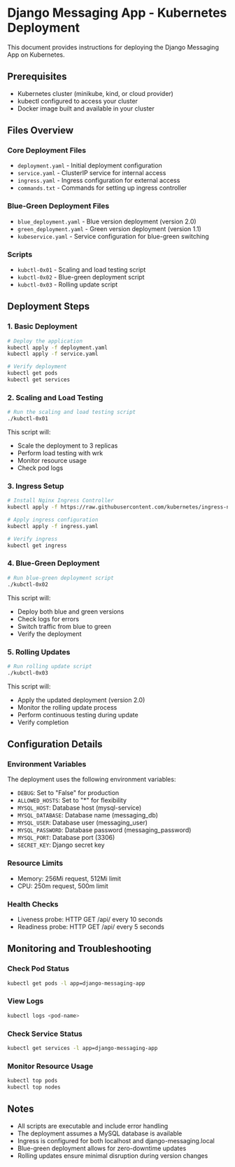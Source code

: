 # Django Messaging App - Kubernetes Deployment

This document provides instructions for deploying the Django Messaging App on Kubernetes.

## Prerequisites

- Kubernetes cluster (minikube, kind, or cloud provider)
- kubectl configured to access your cluster
- Docker image built and available in your cluster

## Files Overview

### Core Deployment Files
- `deployment.yaml` - Initial deployment configuration
- `service.yaml` - ClusterIP service for internal access
- `ingress.yaml` - Ingress configuration for external access
- `commands.txt` - Commands for setting up ingress controller

### Blue-Green Deployment Files
- `blue_deployment.yaml` - Blue version deployment (version 2.0)
- `green_deployment.yaml` - Green version deployment (version 1.1)
- `kubeservice.yaml` - Service configuration for blue-green switching

### Scripts
- `kubctl-0x01` - Scaling and load testing script
- `kubctl-0x02` - Blue-green deployment script
- `kubctl-0x03` - Rolling update script

## Deployment Steps

### 1. Basic Deployment

```bash
# Deploy the application
kubectl apply -f deployment.yaml
kubectl apply -f service.yaml

# Verify deployment
kubectl get pods
kubectl get services
```

### 2. Scaling and Load Testing

```bash
# Run the scaling and load testing script
./kubctl-0x01
```

This script will:
- Scale the deployment to 3 replicas
- Perform load testing with wrk
- Monitor resource usage
- Check pod logs

### 3. Ingress Setup

```bash
# Install Nginx Ingress Controller
kubectl apply -f https://raw.githubusercontent.com/kubernetes/ingress-nginx/controller-v1.8.2/deploy/static/provider/cloud/deploy.yaml

# Apply ingress configuration
kubectl apply -f ingress.yaml

# Verify ingress
kubectl get ingress
```

### 4. Blue-Green Deployment

```bash
# Run blue-green deployment script
./kubctl-0x02
```

This script will:
- Deploy both blue and green versions
- Check logs for errors
- Switch traffic from blue to green
- Verify the deployment

### 5. Rolling Updates

```bash
# Run rolling update script
./kubctl-0x03
```

This script will:
- Apply the updated deployment (version 2.0)
- Monitor the rolling update process
- Perform continuous testing during update
- Verify completion

## Configuration Details

### Environment Variables
The deployment uses the following environment variables:
- `DEBUG`: Set to "False" for production
- `ALLOWED_HOSTS`: Set to "*" for flexibility
- `MYSQL_HOST`: Database host (mysql-service)
- `MYSQL_DATABASE`: Database name (messaging_db)
- `MYSQL_USER`: Database user (messaging_user)
- `MYSQL_PASSWORD`: Database password (messaging_password)
- `MYSQL_PORT`: Database port (3306)
- `SECRET_KEY`: Django secret key

### Resource Limits
- Memory: 256Mi request, 512Mi limit
- CPU: 250m request, 500m limit

### Health Checks
- Liveness probe: HTTP GET /api/ every 10 seconds
- Readiness probe: HTTP GET /api/ every 5 seconds

## Monitoring and Troubleshooting

### Check Pod Status
```bash
kubectl get pods -l app=django-messaging-app
```

### View Logs
```bash
kubectl logs <pod-name>
```

### Check Service Status
```bash
kubectl get services -l app=django-messaging-app
```

### Monitor Resource Usage
```bash
kubectl top pods
kubectl top nodes
```

## Notes

- All scripts are executable and include error handling
- The deployment assumes a MySQL database is available
- Ingress is configured for both localhost and django-messaging.local
- Blue-green deployment allows for zero-downtime updates
- Rolling updates ensure minimal disruption during version changes
